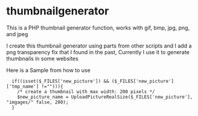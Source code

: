 # thumbnailgenerator
This is a PHP thumbnail generator function, works with gif, bmp, jpg, png, and jpeg

I create this thumbnail generator using parts from other scripts and I add a png transparency fix that I found in the past, Currently I use it to generate thumbnails in some websites

Here is a Sample from how to use

	  if((isset($_FILES['new_picture']) && ($_FILES['new_picture']['tmp_name'] !=""))){
	    /* create a thumbnail with max width: 200 pixels */
  		$new_picture_name = UploadPictureRealSize($_FILES['new_picture'], "imgages/" false, 200);
	  }
